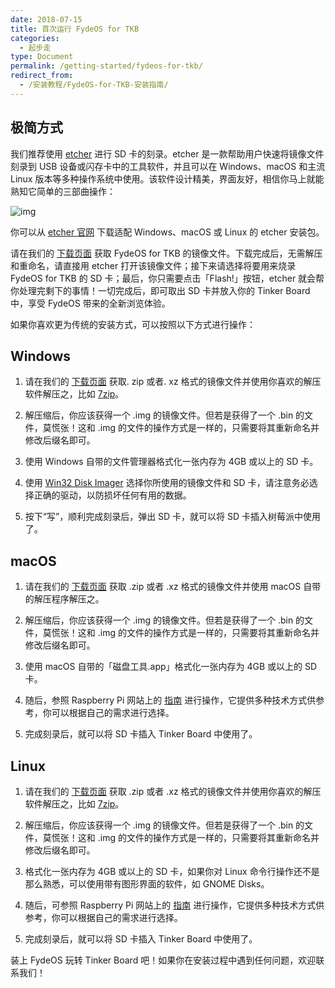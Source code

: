 ```yaml
---
date: 2018-07-15
title: 首次运行 FydeOS for TKB
categories:
  - 起步走
type: Document
permalink: /getting-started/fydeos-for-tkb/
redirect_from:
  - /安装教程/FydeOS-for-TKB-安装指南/
---
```


## 极简方式

我们推荐使用 [etcher](https://etcher.io/) 进行 SD 卡的刻录。etcher 是一款帮助用户快速将镜像文件刻录到 USB 设备或闪存卡中的工具软件，并且可以在 Windows、macOS 和主流 Linux 版本等多种操作系统中使用。该软件设计精美，界面友好，相信你马上就能熟知它简单的三部曲操作：

![img](https://fydeos.com/wp-content/uploads/2016/11/etcher-1.gif)

你可以从 [etcher 官网](https://etcher.io/) 下载适配 Windows、macOS 或 Linux 的 etcher 安装包。

请在我们的 [下载页面](https://fydeos.com/download/) 获取 FydeOS for TKB 的镜像文件。下载完成后，无需解压和重命名，请直接用 etcher 打开该镜像文件；接下来请选择将要用来烧录 FydeOS for TKB 的 SD 卡；最后，你只需要点击「Flash!」按钮，etcher 就会帮你处理完剩下的事情！一切完成后，即可取出 SD 卡并放入你的 Tinker Board 中，享受 FydeOS 带来的全新浏览体验。

如果你喜欢更为传统的安装方式，可以按照以下方式进行操作：

## Windows

1. 请在我们的 [下载页面](https://fydeos.com/download/) 获取. zip 或者. xz 格式的镜像文件并使用你喜欢的解压软件解压之，比如 [7zip](https://www.7-zip.org/download.html)。

2. 解压缩后，你应该获得一个 .img 的镜像文件。但若是获得了一个 .bin 的文件，莫慌张！这和 .img 的文件的操作方式是一样的，只需要将其重新命名并修改后缀名即可。

3. 使用 Windows 自带的文件管理器格式化一张内存为 4GB 或以上的 SD 卡。

4. 使用 [Win32 Disk Imager](https://sourceforge.net/projects/win32diskimager/) 选择你所使用的镜像文件和 SD 卡，请注意务必选择正确的驱动，以防损坏任何有用的数据。

5. 按下“写”，顺利完成刻录后，弹出 SD 卡，就可以将 SD 卡插入树莓派中使用了。

## macOS

1. 请在我们的 [下载页面](https://fydeos.com/download/) 获取 .zip 或者 .xz 格式的镜像文件并使用 macOS 自带的解压程序解压之。

2. 解压缩后，你应该获得一个 .img 的镜像文件。但若是获得了一个 .bin 的文件，莫慌张！这和 .img 的文件的操作方式是一样的，只需要将其重新命名并修改后缀名即可。

3. 使用 macOS 自带的「磁盘工具.app」格式化一张内存为 4GB 或以上的 SD 卡。

4. 随后，参照 Raspberry Pi 网站上的 [指南](https://www.raspberrypi.org/documentation/installation/installing-images/mac.md) 进行操作，它提供多种技术方式供参考，你可以根据自己的需求进行选择。

4. 完成刻录后，就可以将 SD 卡插入 Tinker Board 中使用了。

## Linux

1. 请在我们的 [下载页面](https://fydeos.com/download/) 获取 .zip 或者 .xz 格式的镜像文件并使用你喜欢的解压软件解压之，比如 [7zip](https://www.7-zip.org/download.html)。

2. 解压缩后，你应该获得一个 .img 的镜像文件。但若是获得了一个 .bin 的文件，莫慌张！这和 .img 的文件的操作方式是一样的，只需要将其重新命名并修改后缀名即可。

3. 格式化一张内存为 4GB 或以上的 SD 卡，如果你对 Linux 命令行操作还不是那么熟悉，可以使用带有图形界面的软件，如 GNOME Disks。

4. 随后，可参照 Raspberry Pi 网站上的 [指南](https://www.raspberrypi.org/documentation/installation/installing-images/mac.md) 进行操作，它提供多种技术方式供参考，你可以根据自己的需求进行选择。

5. 完成刻录后，就可以将 SD 卡插入 Tinker Board 中使用了。

装上 FydeOS 玩转 Tinker Board 吧！如果你在安装过程中遇到任何问题，欢迎联系我们！